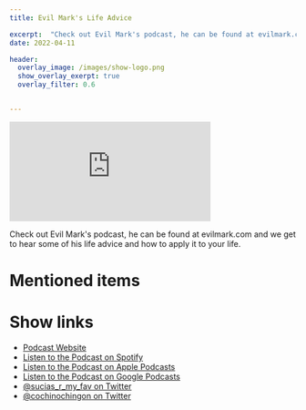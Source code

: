```yaml
---
title: Evil Mark's Life Advice

excerpt:  "Check out Evil Mark's podcast, he can be found at evilmark.com and we get to hear some of his life advice and how to apply it to your life."
date: 2022-04-11

header:
  overlay_image: /images/show-logo.png
  show_overlay_exerpt: true
  overlay_filter: 0.6


---
```


<iframe src="https://embed.embed.podcasts.apple.com/us/podcast/evil-marks-life-advice/id1548173787?i=1000557068313&amp;theme=dark" width='70%' height='175' frameborder='0' allowtransparency='true' allow='encrypted-media'></iframe> 

Check out Evil Mark's podcast, he can be found at evilmark.com and we get to hear some of his life advice and how to apply it to your life.

# Mentioned items



# Show links

* <i class='fas fa-link'></i> [Podcast Website](https://sucias.xyz)
* <i class='fab fa-spotify'></i> [Listen to the Podcast on Spotify](https://open.spotify.com/show/3XjoipCU3QzeIaQAAQpBdW)
* <i class='fas fa-podcast'></i> [Listen to the Podcast on Apple Podcasts](https://podcasts.apple.com/us/podcast/sucias-are-my-favorite/id1548173787)
* <i class='fab fa-google-play'></i> [Listen to the Podcast on Google Podcasts](https://podcasts.google.com/feed/aHR0cHM6Ly9hbmNob3IuZm0vcy80MjI0YzYzYy9wb2RjYXN0L3Jzcw==)
* <i class='fab fa-twitter'></i> [@sucias_r_my_fav on Twitter](https://twitter.com/sucias_r_my_fav)
* <i class='fab fa-twitter'></i> [@cochinochingon on Twitter](https://twitter.com/cochinochingon)
